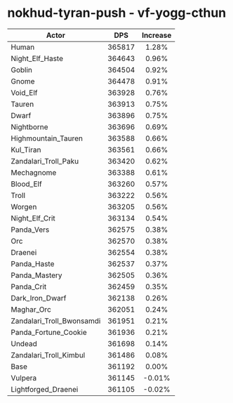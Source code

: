 # nokhud-tyran-push - vf-yogg-cthun
| Actor | DPS | Increase |
|---|:---:|:---:|
|Human|365817|1.28%|
|Night_Elf_Haste|364643|0.96%|
|Goblin|364504|0.92%|
|Gnome|364478|0.91%|
|Void_Elf|363928|0.76%|
|Tauren|363913|0.75%|
|Dwarf|363896|0.75%|
|Nightborne|363696|0.69%|
|Highmountain_Tauren|363588|0.66%|
|Kul_Tiran|363561|0.66%|
|Zandalari_Troll_Paku|363420|0.62%|
|Mechagnome|363388|0.61%|
|Blood_Elf|363260|0.57%|
|Troll|363222|0.56%|
|Worgen|363205|0.56%|
|Night_Elf_Crit|363134|0.54%|
|Panda_Vers|362575|0.38%|
|Orc|362570|0.38%|
|Draenei|362554|0.38%|
|Panda_Haste|362537|0.37%|
|Panda_Mastery|362505|0.36%|
|Panda_Crit|362459|0.35%|
|Dark_Iron_Dwarf|362138|0.26%|
|Maghar_Orc|362051|0.24%|
|Zandalari_Troll_Bwonsamdi|361951|0.21%|
|Panda_Fortune_Cookie|361936|0.21%|
|Undead|361698|0.14%|
|Zandalari_Troll_Kimbul|361486|0.08%|
|Base|361192|0.00%|
|Vulpera|361145|-0.01%|
|Lightforged_Draenei|361105|-0.02%|
